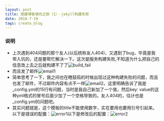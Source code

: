 ```yaml
---
layout: post
title: 搭建博客填坑之旅（1）-jekyll构建失败
date: 2018-7-19
tags: create_blog
---
```

### 说明
- 上次遇到404问题的那个友人(以后统称友人404)，又遇到了bug，毕竟是我带入坑的，还是要帮忙解决一下。这次是服务构建失败,不知道为什么把自己的信息改上去之后就构建不了了![build_fail](https://dawn1432.github.io\images\搭建博客填坑之旅\build_fail.png)
- 而且发了邮件![email1](https://dawn1432.github.io\images\搭建博客填坑之旅\email1.png)
- 简单思考了一下，我之间也在瞎鼓捣的时候出现过这种构建失败的问题，而且也发了邮件，不过邮件内容有点不一样![email2](https://dawn1432.github.io\images\搭建博客填坑之旅\email2.png)。这里明确告诉了我是\_config.yml的15行有问题，当时是我自己新加了一个值，然后key: value的这种yml格式的冒号后面少加了一个空格导致的。友人404的，估计也是\_config.yml的问题吧。
- 其实问题就是，这个模板的title不能使用数字，实在要用也要用引号引起来。以下是错误的配置：![error1](https://dawn1432.github.io\images\搭建博客填坑之旅\error1.png)以下是修改后的配置：![error2](https://dawn1432.github.io\images\搭建博客填坑之旅\error2.png)